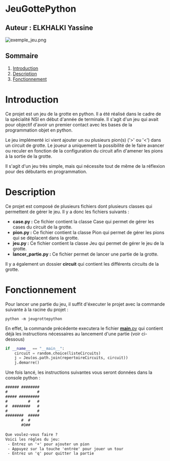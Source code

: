 # JeuGottePython

## Auteur : ELKHALKI Yassine

![exemple_jeu.png](images%2Fexemple_jeu.png)

## Sommaire
1. [Introduction](#Introduction)
2. [Description](#Description)
3. [Fonctionnement](#Fonctionnement)


# Introduction

Ce projet est un jeu de la grotte en python. Il a été réalisé dans le cadre de la spécialité NSI en début d'année de terminale.
Il s'agit d'un jeu qui avait pour objectif d'avoir un premier contact avec les bases de la programmation objet en python.  
  

Le jeu implémenté ici vient ajouter un ou plusieurs pion(s) ('>' ou '<') dans un circuit de grotte. Le joueur a uniquement la possibilité
de le faire avancer ou reculer en fonction de la configuration du circuit afin d'amener les pions à la sortie de la grotte.  
  
Il s'agit d'un jeu très simple, mais qui nécessite tout de même de la réflexion pour des débutants en programmation.


# Description
Ce projet est composé de plusieurs fichiers dont plusieurs classes qui permettent de gérer le jeu. Il y a donc les fichiers suivants : 
* **case.py :** Ce fichier contient la classe Case qui permet de gérer les cases du circuit de la grotte.
* **pion.py :** Ce fichier contient la classe Pion qui permet de gérer les pions qui se déplacent dans la grotte.
* **jeu.py :** Ce fichier contient la classe Jeu qui permet de gérer le jeu de la grotte.
* **lancer_partie.py :** Ce fichier permet de lancer une partie de la grotte.

Il y a également un dossier **circuit** qui contient les différents circuits de la grotte.


# Fonctionnement
Pour lancer une partie du jeu, il suffit d'éxecuter le projet avec la commande suivante à la racine du projet : 

```shell
python -m jeugrottepython
```

En effet, la commande précédente executera le fichier [__main__.py](./jeugrottepython/__main__.py) qui contient déjà les instructions nécessaires au lancement d'une partie (voir ci-dessous)

```python
if __name__ == "__main__":
    circuit = random.choice(listeCircuits)
    j = Jeu(os.path.join(repertoireCircuits, circuit))
    j.demarre()
```  
  

Une fois lancé, les instructions suivantes vous seront données dans la console python : 
```txt
###### ########
#             #
##### #########
#         #   #
#  ########   #
#             #
########  #####
       #  #
       #O##  
       
Que voulez-vous faire ?
Voici les règles du jeu:
 - Entrez un '+' pour ajouter un pion
 - Appuyez sur la touche 'entrée' pour jouer un tour
 - Entrez un 'q' pour quitter la partie
```